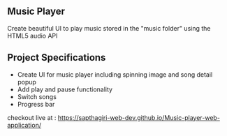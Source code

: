 ## Music Player

Create beautiful UI to play music stored in the "music folder" using the HTML5 audio API

## Project Specifications

- Create UI for music player including spinning image and song detail popup
- Add play and pause functionality
- Switch songs
- Progress bar


checkout live at : https://sapthagiri-web-dev.github.io/Music-player-web-application/
